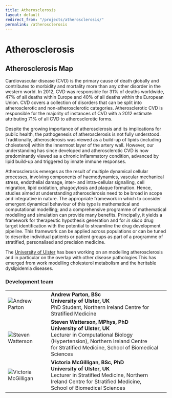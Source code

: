 ```yaml
---
title: Atherosclerosis
layout: default
redirect_from: "/projects/atherosclerosis/"
permalink: /atherosclerosis
---
```



# Atherosclerosis

## Atherosclerosis Map

<p>Cardiovascular disease (CVD) is the primary cause of death globally and contributes to morbidity and mortality more than any other disorder in the western world. In 2012, CVD was responsible for 31% of deaths worldwide, 47% of all deaths within Europe and 40% of all deaths within the European Union. CVD covers a collection of disorders that can be split into atherosclerotic and non-atherosclerotic categories. Atherosclerotic CVD is responsible for the majority of instances of CVD with a 2012 estimate attributing 71% of all CVD to atherosclerotic forms.</p>
<p>Despite the growing importance of atherosclerosis and its implications for public health, the pathogenesis of atherosclerosis is not fully understood. Traditionally, atherosclerosis was viewed as a build-up of lipids (including cholesterol) within the innermost layer of the artery wall.  However, our understanding has since developed and atherosclerotic CVD is now predominantly viewed as a chronic inflammatory condition, advanced by lipid build-up and triggered by innate immune responses.</p>
<p>Atherosclerosis emerges as the result of multiple dynamical cellular processes, involving components of haemodynamics, vascular mechanical stress, endothelial damage, inter- and intra-cellular signalling, cell migration, lipid oxidation, phagocytosis and plaque formation.  Hence, studies aimed at understanding atherosclerosis need to be broad in scope and integrative in nature.  The appropriate framework in which to consider emergent dynamical behaviour of this type is mathematical and computational modelling; and a comprehensive programme of mathematical modelling and simulation can provide many benefits.  Principally, it yields a framework for therapeutic hypothesis generation and for <i>in silico</i> drug target identification with the potential to streamline the drug development pipeline.  This framework can be applied across populations or can be tuned to describe individual patients or patient groups as part of a programme of stratified, personalised and precision medicine.</p>
<p>The <a href="https://www.ulster.ac.uk/" target="_blank">University of Ulster</a> has been working on an modelling atherosclerosis and in particular on the overlap with other disease pathologies.This has emerged from work modelling cholesterol metabolism and the heritable dyslipidemia diseases.</p>

<h3 id="developersteam">Development team</h3>

<table>
<tr>
<td><img src="../images/team/AndrewParton.jpg" alt="Andrew Parton" /></td>
<td><strong>Andrew Parton, BSc</strong><br />
<strong>University of Ulster, UK</strong><br />PhD Student, Northern Ireland Centre for Stratified Medicine</td>
</tr>
<tr>
<td><img src="../images/team/StevenWatterson.jpg" alt="Steven Watterson" /></td>
<td><strong>Steven Watterson, MPhys, PhD</strong><br />
<strong>University of Ulster, UK</strong><br />Lecturer in Computational Biology (Hypertension), 
Northern Ireland Centre <br />for Stratified Medicine, School of Biomedical Sciences</td>
</tr>
<tr>
<td><img src="../images/team/VictoriaMcGilligan.jpg" alt="Victoria McGilligan" /></td>
<td><strong>Victoria McGilligan, BSc, PhD</strong><br />
<strong>University of Ulster, UK</strong><br />Lecturer in Stratified Medicine, Northern Ireland Centre for Stratified Medicine, 
<br />School of Biomedical Sciences</td>
</tr>
</table>
